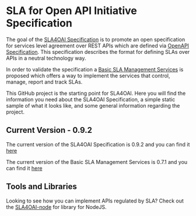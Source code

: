 # SLA for Open API Initiative Specification

The goal of the [SLA4OAI Specification](./Specification.md) is to promote an open specification for
services level agreement over REST APIs which are defined via [OpenAPI Specification](https://github.com/OAI/OpenAPI-Specification).  This specification describes the format for defining SLAs over APIs in a neutral technology way.

In order to validate the specification a [Basic SLA Management Services](./operationalServices.md) is proposed which offers a way to implement the services that control, manage, report and track SLAs.

This GitHub project is the starting point for SLA4OAI. Here you will find the information you need about the SLA4OAI Specification, a simple static sample of what it looks like, and some general information regarding the project.

## Current Version - 0.9.2

The current version of the SLA4OAI Specification is 0.9.2 and you can find it [here](./Specification.md)

The current version of the Basic SLA Management Services is 0.7.1 and you can find it [here](./operationalServices.md)

## Tools and Libraries

Looking to see how you can implement APIs regulated by SLA? Check out the [SLA4OAI-node](https://github.com/isa-group/SLA4OAI-node) for library for NodeJS.
